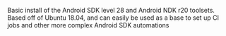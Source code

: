 Basic install of the Android SDK level 28 and Android NDK r20 toolsets. Based off of Ubuntu 18.04, and can easily be used as a base to set up CI jobs and other more complex Android SDK automations
